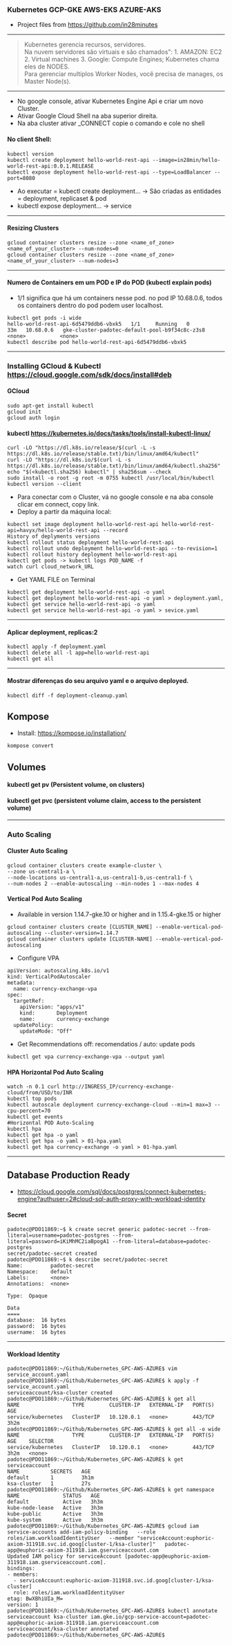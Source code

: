 ### Kubernetes   GCP-GKE AWS-EKS AZURE-AKS
* Project files from https://github.com/in28minutes
---

> Kubernetes gerencia recursos, servidores.   
> Na nuvem servidores são virtuais e são chamados": 1. AMAZON: EC2 2. Virtual machines 3. Google: Compute Engines;
> Kubernetes chama eles de NODES.  
> Para gerenciar multiplos Worker Nodes, você precisa de manages, os Master Node(s).   
---
* No google console, ativar Kubernetes Engine Api e criar um novo Cluster.
* Ativar Google Cloud Shell na aba superior direita.
* Na aba cluster ativar _CONNECT copie o comando e cole no shell
#### No client Shell:
```
kubectl version
kubectl create deployment hello-world-rest-api --image=in28min/hello-world-rest-api:0.0.1.RELEASE
kubectl expose deployment hello-world-rest-api --type=LoadBalancer --port=8080
```
* Ao executar = kubectl create deployment... -> São criadas as entidades = deployment, replicaset & pod
* kubectl expose deployment... -> service
---
#### Resizing Clusters
```
gcloud container clusters resize --zone <name_of_zone> <name_of_your_cluster> --num-nodes=0
gcloud container clusters resize --zone <name_of_zone> <name_of_your_cluster> --num-nodes=3
```
---
#### Numero de Containers em um POD e IP do POD (kubectl explain pods)
* 1/1 significa que há um containers nesse pod. no pod IP 10.68.0.6, todos os containers dentro do pod podem user localhost.
```
kubectl get pods -i wide
hello-world-rest-api-6d5479ddb6-vbxk5   1/1     Running   0          33m   10.68.0.6   gke-cluster-padotec-default-pool-b9f34c8c-z3s8   <none>           <none>
kubectl describe pod hello-world-rest-api-6d5479ddb6-vbxk5
```
---
### Installing GCloud & Kubectl https://cloud.google.com/sdk/docs/install#deb
#### GCloud
```
sudo apt-get install kubectl
gcloud init
gcloud auth login
```
#### kubectl https://kubernetes.io/docs/tasks/tools/install-kubectl-linux/
```
curl -LO "https://dl.k8s.io/release/$(curl -L -s https://dl.k8s.io/release/stable.txt)/bin/linux/amd64/kubectl"
curl -LO "https://dl.k8s.io/$(curl -L -s https://dl.k8s.io/release/stable.txt)/bin/linux/amd64/kubectl.sha256"
echo "$(<kubectl.sha256) kubectl" | sha256sum --check
sudo install -o root -g root -m 0755 kubectl /usr/local/bin/kubectl
kubectl version --client
```
* Para conectar com o Cluster, vá no google console e na aba console clicar em connect, copy link.
* Deploy a partir da máquina local:
```
kubectl set image deployment hello-world-rest-api hello-world-rest-api=havyx/hello-world-rest-api --record
History of deplyments versions
kubectl rollout status deployment hello-world-rest-api
kubectl rollout undo deployment hello-world-rest-api --to-revision=1
kubectl rollout history deployment hello-world-rest-api
kubectl get pods -> kubectl logs POD_NAME -f
watch curl cloud_network_URL
```
* Get YAML FILE on Terminal
```
kubectl get deployment hello-world-rest-api -o yaml
kubectl get deployment hello-world-rest-api -o yaml > deployment.yaml,
kubectl get service hello-world-rest-api -o yaml
kubectl get service hello-world-rest-api -o yaml > sevice.yaml
```
---
#### Aplicar deployment, replicas:2  
```
kubectl apply -f deployment.yaml
kubectl delete all -l app=hello-world-rest-api
kubectl get all
```
---
#### Mostrar diferenças do seu arquivo yaml e o arquivo deployed.  
```
kubectl diff -f deployment-cleanup.yaml
```
## Kompose  
* Install: https://kompose.io/installation/
```
kompose convert
```
## Volumes  
#### kubectl get pv (Persistent volume, on clusters)
#### kubectl get pvc (persistent volume claim, access to the persistent volume)  
  
---
### Auto Scaling  
#### Cluster Auto Scaling  
```
gcloud container clusters create example-cluster \
--zone us-central1-a \
--node-locations us-central1-a,us-central1-b,us-central1-f \
--num-nodes 2 --enable-autoscaling --min-nodes 1 --max-nodes 4
```
#### Vertical Pod Auto Scaling  
- Available in version 1.14.7-gke.10 or higher and in 1.15.4-gke.15 or higher
```
gcloud container clusters create [CLUSTER_NAME] --enable-vertical-pod-autoscaling --cluster-version=1.14.7
gcloud container clusters update [CLUSTER-NAME] --enable-vertical-pod-autoscaling
```
* Configure VPA

```
apiVersion: autoscaling.k8s.io/v1
kind: VerticalPodAutoscaler
metadata:
  name: currency-exchange-vpa
spec:
  targetRef:
    apiVersion: "apps/v1"
    kind:       Deployment
    name:       currency-exchange
  updatePolicy:
    updateMode: "Off"
```
* Get Recommendations off: recomendatios / auto: update pods
```
kubectl get vpa currency-exchange-vpa --output yaml
```  
#### HPA Horizontal Pod Auto Scaling  
```  
watch -n 0.1 curl http://INGRESS_IP/currency-exchange-cloud/from/USD/to/INR
kubectl top pods
kubectl autoscale deployment currency-exchange-cloud --min=1 max=3 --cpu-percent=70
kubectl get events
#Horizontal POD Auto-Scaling
kubectl hpa 
kubectl get hpa -o yaml
kubectl get hpa -o yaml > 01-hpa.yaml
kubectl get hpa currency-exchange -o yaml > 01-hpa.yaml
```
---
## Database Production Ready
* https://cloud.google.com/sql/docs/postgres/connect-kubernetes-engine?authuser=2#cloud-sql-auth-proxy-with-workload-identity
#### Secret  
```
padotec@PDO11869:~$ k create secret generic padotec-secret --from-literal=username=padotec-postgres --from-literal=password=iKiMhMC2iaBpogA1 --from-literal=database=padotec-postgres
secret/padotec-secret created
padotec@PDO11869:~$ k describe secret/padotec-secret
Name:         padotec-secret
Namespace:    default
Labels:       <none>
Annotations:  <none>

Type:  Opaque

Data
====
database:  16 bytes
password:  16 bytes
username:  16 bytes
```
---
#### Workload Identity  
```
padotec@PDO11869:~/Github/Kubernetes_GPC-AWS-AZURE$ vim service_account.yaml
padotec@PDO11869:~/Github/Kubernetes_GPC-AWS-AZURE$ k apply -f service_account.yaml 
serviceaccount/ksa-cluster created
padotec@PDO11869:~/Github/Kubernetes_GPC-AWS-AZURE$ k get all
NAME                 TYPE        CLUSTER-IP   EXTERNAL-IP   PORT(S)   AGE
service/kubernetes   ClusterIP   10.120.0.1   <none>        443/TCP   3h2m
padotec@PDO11869:~/Github/Kubernetes_GPC-AWS-AZURE$ k get all -o wide
NAME                 TYPE        CLUSTER-IP   EXTERNAL-IP   PORT(S)   AGE    SELECTOR
service/kubernetes   ClusterIP   10.120.0.1   <none>        443/TCP   3h2m   <none>
padotec@PDO11869:~/Github/Kubernetes_GPC-AWS-AZURE$ k get serviceaccount
NAME          SECRETS   AGE
default       1         3h1m
ksa-cluster   1         27s
padotec@PDO11869:~/Github/Kubernetes_GPC-AWS-AZURE$ k get namespace
NAME              STATUS   AGE
default           Active   3h3m
kube-node-lease   Active   3h3m
kube-public       Active   3h3m
kube-system       Active   3h3m
padotec@PDO11869:~/Github/Kubernetes_GPC-AWS-AZURE$ gcloud iam service-accounts add-iam-policy-binding   --role roles/iam.workloadIdentityUser   --member "serviceAccount:euphoric-axiom-311918.svc.id.goog[cluster-1/ksa-cluster]"   padotec-app@euphoric-axiom-311918.iam.gserviceaccount.com
Updated IAM policy for serviceAccount [padotec-app@euphoric-axiom-311918.iam.gserviceaccount.com].
bindings:
- members:
  - serviceAccount:euphoric-axiom-311918.svc.id.goog[cluster-1/ksa-cluster]
  role: roles/iam.workloadIdentityUser
etag: BwXBhiUIa_M=
version: 1
padotec@PDO11869:~/Github/Kubernetes_GPC-AWS-AZURE$ kubectl annotate serviceaccount ksa-cluster iam.gke.io/gcp-service-account=padotec-app@euphoric-axiom-311918.iam.gserviceaccount.com
serviceaccount/ksa-cluster annotated
padotec@PDO11869:~/Github/Kubernetes_GPC-AWS-AZURE$ 

```